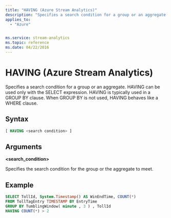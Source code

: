 ```yaml
---
title: "HAVING (Azure Stream Analytics)"
description: "Specifies a search condition for a group or an aggregate. HAVING can be used only with the SELECT expression."
applies_to: 
  - "Azure"


ms.service: stream-analytics
ms.topic: reference
ms.date: 04/22/2016
---
```

# HAVING (Azure Stream Analytics)
  Specifies a search condition for a group or an aggregate. HAVING can be used only with the SELECT expression. HAVING is typically used in a GROUP BY clause. When GROUP BY is not used, HAVING behaves like a WHERE clause.  
  
 ## Syntax  
  
```SQL   
[ HAVING <search condition> ]  
```  
  
## Arguments  
 **<search_condition>**  
  
 Specifies the search condition for the group or the aggregate to meet.  
  
## Example  
  
```SQL  
SELECT TollId, System.Timestamp() AS WinEndTime, COUNT(*)   
FROM TollTagEntry TIMESTAMP BY EntryTime  
GROUP BY TumblingWindow( minute , 3 ) , TollId  
HAVING COUNT(*) > 2  
  
```  
  
  
